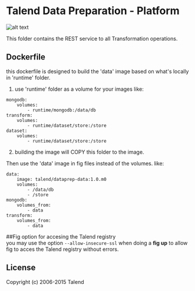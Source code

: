 # Talend Data Preparation - Platform
![alt text](http://www.talend.com/sites/all/themes/talend_responsive/images/logo.png "Talend")

This folder contains the REST service to all Transformation operations.

## Dockerfile

this dockerfile is designed to build the 'data' image based on what's locally in 'runtime' folder.
1. use 'runtime' folder as a volume for your images like:
```
mongodb:
    volumes:
        - runtime/mongodb:/data/db
transform:
    volumes:
        - runtime/dataset/store:/store
dataset:
    volumes:
        - runtime/dataset/store:/store
```
2. building the image will COPY this folder to the image.

Then use the 'data' image in fig files instead of the volumes.
like:
```
data:
    image: talend/dataprep-data:1.0.m0
    volumes:
        - /data/db
        - /store
mongodb:
    volumes_from:
        - data
transform:
    volumes_from:
        - data
```

##Fig option for accesing the Talend registry   
you may use the option `--allow-insecure-ssl` when doing a **fig up** to allow fig to acces the Talend registry without errors.

## License

Copyright (c) 2006-2015 Talend
